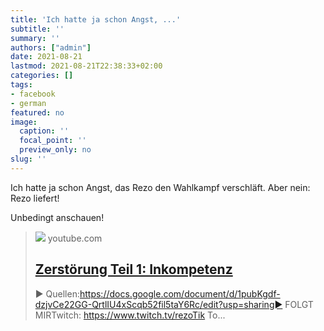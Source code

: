 ```yaml
---
title: 'Ich hatte ja schon Angst, ...'
subtitle: ''
summary: ''
authors: ["admin"]
date: 2021-08-21
lastmod: 2021-08-21T22:38:33+02:00
categories: []
tags:
- facebook
- german
featured: no
image:
  caption: ''
  focal_point: ''
  preview_only: no
slug: ''
---
```

Ich hatte ja schon Angst, das Rezo den Wahlkampf verschläft. Aber nein: Rezo liefert! 

Unbedingt anschauen!
> [![](https://i.ytimg.com/vi/rIj3qskDAZM/maxresdefault.jpg)](https://www.youtube.com/watch?v=rIj3qskDAZM)
> youtube.com
> ## [Zerstörung Teil 1: Inkompetenz](https://www.youtube.com/watch?v=rIj3qskDAZM)
>
>► Quellen:https://docs.google.com/document/d/1pubKgdf-dzjvCe22GG-QrtlIU4xScqb52fil5taY6Rc/edit?usp=sharing► FOLGT MIRTwitch: https://www.twitch.tv/rezoTik To...


